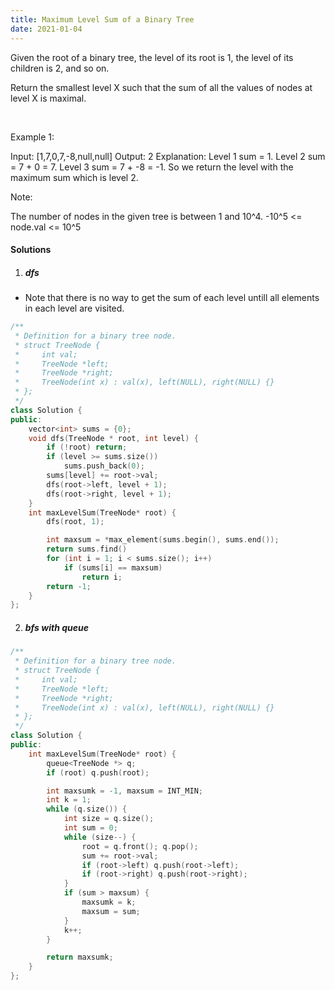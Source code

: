 ```yaml
---
title: Maximum Level Sum of a Binary Tree
date: 2021-01-04
---
```

Given the root of a binary tree, the level of its root is 1, the level of its children is 2, and so on.

Return the smallest level X such that the sum of all the values of nodes at level X is maximal.

 

Example 1:



Input: [1,7,0,7,-8,null,null]
Output: 2
Explanation: 
Level 1 sum = 1.
Level 2 sum = 7 + 0 = 7.
Level 3 sum = 7 + -8 = -1.
So we return the level with the maximum sum which is level 2.
 

Note:

The number of nodes in the given tree is between 1 and 10^4.
-10^5 <= node.val <= 10^5

#### Solutions

1. ##### dfs

- Note that there is no way to get the sum of each level untill all elements in each level are visited.

```cpp
/**
 * Definition for a binary tree node.
 * struct TreeNode {
 *     int val;
 *     TreeNode *left;
 *     TreeNode *right;
 *     TreeNode(int x) : val(x), left(NULL), right(NULL) {}
 * };
 */
class Solution {
public:
    vector<int> sums = {0};
    void dfs(TreeNode * root, int level) {
        if (!root) return;
        if (level >= sums.size())
            sums.push_back(0);
        sums[level] += root->val;
        dfs(root->left, level + 1);
        dfs(root->right, level + 1);
    } 
    int maxLevelSum(TreeNode* root) {
        dfs(root, 1);

        int maxsum = *max_element(sums.begin(), sums.end());
        return sums.find()
        for (int i = 1; i < sums.size(); i++)
            if (sums[i] == maxsum)
                return i;
        return -1;
    }
};
```

2. ##### bfs with queue

```cpp
/**
 * Definition for a binary tree node.
 * struct TreeNode {
 *     int val;
 *     TreeNode *left;
 *     TreeNode *right;
 *     TreeNode(int x) : val(x), left(NULL), right(NULL) {}
 * };
 */
class Solution {
public:
    int maxLevelSum(TreeNode* root) {
        queue<TreeNode *> q;
        if (root) q.push(root);

        int maxsumk = -1, maxsum = INT_MIN;
        int k = 1;
        while (q.size()) {
            int size = q.size();
            int sum = 0;
            while (size--) {
                root = q.front(); q.pop();
                sum += root->val;
                if (root->left) q.push(root->left);
                if (root->right) q.push(root->right);
            }
            if (sum > maxsum) {
                maxsumk = k;
                maxsum = sum;
            }
            k++;
        }

        return maxsumk;
    }
};
```